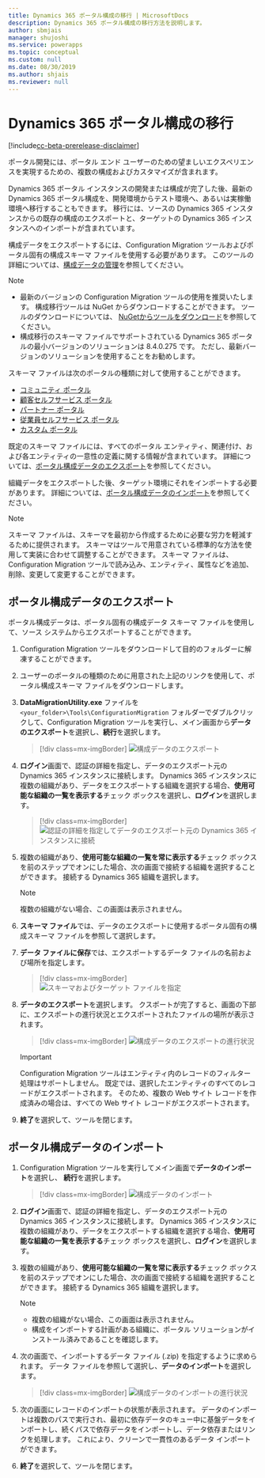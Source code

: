 ```yaml
---
title: Dynamics 365 ポータル構成の移行 | MicrosoftDocs
description: Dynamics 365 ポータル構成の移行方法を説明します。
author: sbmjais
manager: shujoshi
ms.service: powerapps
ms.topic: conceptual
ms.custom: null
ms.date: 08/30/2019
ms.author: shjais
ms.reviewer: null
---
```


# <a name="migrate-dynamics-365-portals-configuration"></a>Dynamics 365 ポータル構成の移行

[!include[cc-beta-prerelease-disclaimer](../../../includes/cc-beta-prerelease-disclaimer.md)]

ポータル開発には、ポータル エンド ユーザーのための望ましいエクスペリエンスを実現するための、複数の構成およびカスタマイズが含まれます。

Dynamics 365 ポータル インスタンスの開発または構成が完了した後、最新の Dynamics 365 ポータル構成を、開発環境からテスト環境へ、あるいは実稼働環境へ移行することもできます。 移行には、ソースの Dynamics 365 インスタンスからの既存の構成のエクスポートと、ターゲットの Dynamics 365 インスタンスへのインポートが含まれています。

構成データをエクスポートするには、Configuration Migration ツールおよびポータル固有の構成スキーマ ファイルを使用する必要があります。 このツールの詳細については、[構成データの管理](https://docs.microsoft.com/en-us/dynamics365/customer-engagement/admin/manage-configuration-data)を参照してください。

> [!NOTE]
> - 最新のバージョンの Configuration Migration ツールの使用を推奨いたします。 構成移行ツールは NuGet からダウンロードすることができます。 ツールのダウンロードについては、 [NuGetからツールをダウンロード](https://docs.microsoft.com/en-us/dynamics365/customer-engagement/developer/download-tools-nuget)を参照してください。
> - 構成移行のスキーマ ファイルでサポートされている Dynamics 365 ポータルの最小バージョンのソリューションは 8.4.0.275 です。 ただし、最新バージョンのソリューションを使用することをお勧めします。

スキーマ ファイルは次のポータルの種類に対して使用することができます。
- [コミュニティ ポータル](https://go.microsoft.com/fwlink/p/?linkid=2019704)
- [顧客セルフサービス ポータル](https://go.microsoft.com/fwlink/p/?linkid=2019705)
- [パートナー ポータル](https://go.microsoft.com/fwlink/p/?linkid=2019803)
- [従業員セルフサービス ポータル](https://go.microsoft.com/fwlink/p/?linkid=2019802)
- [カスタム ポータル](https://go.microsoft.com/fwlink/p/?linkid=2019804)

既定のスキーマ ファイルには、すべてのポータル エンティティ、関連付け、および各エンティティの一意性の定義に関する情報が含まれています。 詳細については、[ポータル構成データのエクスポート](#export-portal-configuration-data)を参照してください。

組織データをエクスポートした後、ターゲット環境にそれをインポートする必要があります。 詳細については、[ポータル構成データのインポート](#import-portal-configuration-data)を参照してください。

> [!NOTE]
> スキーマ ファイルは、スキーマを最初から作成するために必要な労力を軽減するために提供されます。 スキーマはツールで用意されている標準的な方法を使用して実装に合わせて調整することができます。 スキーマ ファイルは、Configuration Migration ツールで読み込み、エンティティ、属性などを追加、削除、変更して変更することができます。

## <a name="export-portal-configuration-data"></a>ポータル構成データのエクスポート

ポータル構成データは、ポータル固有の構成データ スキーマ ファイルを使用して、ソース システムからエクスポートすることができます。

1.  Configuration Migration ツールをダウンロードして目的のフォルダーに解凍することができます。

2.  ユーザーのポータルの種類のために用意された上記のリンクを使用して、ポータル構成スキーマ ファイルをダウンロードします。

3.  **DataMigrationUtility.exe** ファイルを `<your_folder>\Tools\ConfigurationMigration` フォルダーでダブルクリックして、Configuration Migration ツールを実行し、メイン画面から**データのエクスポート**を選択し、**続行**を選択します。
    
    > [!div class=mx-imgBorder]
    > ![構成データのエクスポート](../media/export-config-data.png "構成データのエクスポート")

4.  **ログイン**画面で、認証の詳細を指定し、データのエクスポート元の Dynamics 365 インスタンスに接続します。 Dynamics 365 インスタンスに複数の組織があり、データをエクスポートする組織を選択する場合、**使用可能な組織の一覧を表示する**チェック ボックスを選択し、**ログイン**を選択します。

    > [!div class=mx-imgBorder]
    > ![認証の詳細を指定してデータのエクスポート元の Dynamics 365 インスタンスに接続](../media/export-config-login.png "認証の詳細を指定してデータのエクスポート元の Dynamics 365 インスタンスに接続")

5.  複数の組織があり、**使用可能な組織の一覧を常に表示する**チェック ボックスを前のステップでオンにした場合、次の画面で接続する組織を選択することができます。 接続する Dynamics 365 組織を選択します。 

    > [!NOTE]
    > 複数の組織がない場合、この画面は表示されません。

6.  **スキーマ ファイル**では、データのエクスポートに使用するポータル固有の構成スキーマ ファイルを参照して選択します。

7.  **データ ファイルに保存**では、エクスポートするデータ ファイルの名前および場所を指定します。

    > [!div class=mx-imgBorder]
    > ![スキーマおよびターゲット ファイルを指定](../media/export-config-file-name.png "スキーマおよびターゲット ファイルを指定")

8.  **データのエクスポート**を選択します。 クスポートが完了すると、画面の下部に、エクスポートの進行状況とエクスポートされたファイルの場所が表示されます。

    > [!div class=mx-imgBorder]
    > ![構成データのエクスポートの進行状況](../media/export-config-status.png "構成データのエクスポートの進行状況")

    > [!IMPORTANT]
    > Configuration Migration ツールはエンティティ内のレコードのフィルター処理はサポートしません。 既定では、選択したエンティティのすべてのレコードがエクスポートされます。 そのため、複数の Web サイト レコードを作成済みの場合は、すべての Web サイト レコードがエクスポートされます。

9.  **終了**を選択して、ツールを閉じます。

## <a name="import-portal-configuration-data"></a>ポータル構成データのインポート

1.  Configuration Migration ツールを実行してメイン画面で**データのインポート**を選択し、 **続行**を選択します。

    > [!div class=mx-imgBorder]
    > ![構成データのインポート](../media/import-config-data.png "構成データのインポート")

2.  **ログイン**画面で、認証の詳細を指定し、データのエクスポート元の Dynamics 365 インスタンスに接続します。 Dynamics 365 インスタンスに複数の組織があり、データをエクスポートする組織を選択する場合、**使用可能な組織の一覧を表示する**チェック ボックスを選択し、**ログイン**を選択します。

3.  複数の組織があり、**使用可能な組織の一覧を常に表示する**チェック ボックスを前のステップでオンにした場合、次の画面で接続する組織を選択することができます。 接続する Dynamics 365 組織を選択します。 

    > [!NOTE]
    > - 複数の組織がない場合、この画面は表示されません。
    > - 構成をインポートする計画がある組織に、ポータル ソリューションがインストール済みであることを確認します。

4.  次の画面で、インポートするデータ ファイル (.zip) を指定するように求められます。 データ ファイルを参照して選択し、**データのインポート**を選択します。 

    > [!div class=mx-imgBorder]
    > ![構成データのインポートの進行状況](../media/import-config-status.png "構成データのインポートの進行状況")

5.  次の画面にレコードのインポートの状態が表示されます。 データのインポートは複数のパスで実行され、最初に依存データのキュー中に基盤データをインポートし、続くパスで依存データをインポートし、データ依存またはリンクを処理します。 これにより、クリーンで一貫性のあるデータ インポートができます。 

6.  **終了**を選択して、ツールを閉じます。 

